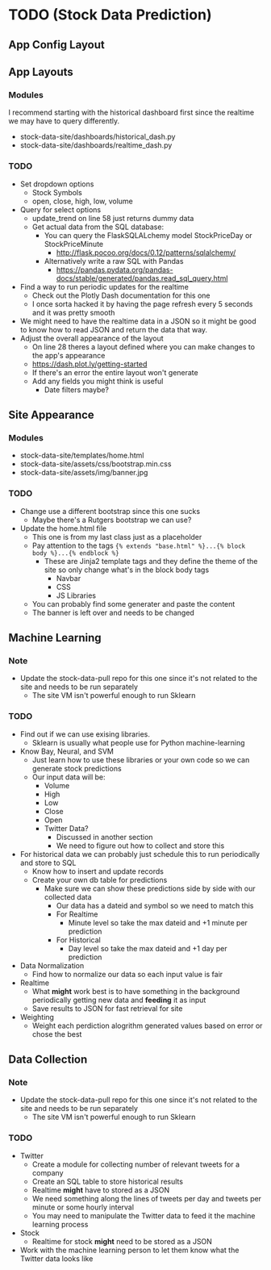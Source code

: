 # TODO (Stock Data Prediction)

## App Config Layout

## App Layouts

### Modules
I recommend starting with the historical dashboard first since the realtime we
may have to query differently.

- stock-data-site/dashboards/historical_dash.py
- stock-data-site/dashboards/realtime_dash.py

### TODO
- Set dropdown options
  * Stock Symbols
  * open, close, high, low, volume
- Query for select options
  * update_trend on line 58 just returns dummy data
  * Get actual data from the SQL database:
    - You can query the FlaskSQLALchemy model StockPriceDay or StockPriceMinute
      * <http://flask.pocoo.org/docs/0.12/patterns/sqlalchemy/>
    - Alternatively write a raw SQL with Pandas
      * <https://pandas.pydata.org/pandas-docs/stable/generated/pandas.read_sql_query.html>
- Find a way to run periodic updates for the realtime
  * Check out the Plotly Dash documentation for this one
  * I once sorta hacked it by having the page refresh every 5 seconds and it
    was pretty smooth
- We might need to have the realtime data in a JSON so it might be good to know
  how to read JSON and return the data that way.
- Adjust the overall appearance of the layout
  * On line 28 theres a layout defined where you can make changes to the app's
    appearance
  * <https://dash.plot.ly/getting-started>
  * If there's an error the entire layout won't generate
  * Add any fields you might think is useful
    - Date filters maybe?

## Site Appearance

### Modules
- stock-data-site/templates/home.html
- stock-data-site/assets/css/bootstrap.min.css
- stock-data-site/assets/img/banner.jpg

### TODO
- Change use a different bootstrap since this one sucks
  * Maybe there's a Rutgers bootstrap we can use?
- Update the home.html file
  * This one is from my last class just as a placeholder
  * Pay attention to the tags `{% extends "base.html" %}...{% block body %}...{% endblock %}`
    - These are Jinja2 template tags and they define the theme of the site so
      only change what's in the block body tags
      * Navbar
      * CSS
      * JS Libraries
  * You can probably find some generater and paste the content
  * The banner is left over and needs to be changed

## Machine Learning

### Note
- Update the stock-data-pull repo for this one since it's not related to the
  site and needs to be run separately
  * The site VM isn't powerful enough to run Sklearn

### TODO
- Find out if we can use exising libraries.
  * Sklearn is usually what people use for Python machine-learning
- Know Bay, Neural, and SVM
  * Just learn how to use these libraries or your own code so we can generate
    stock predictions
  * Our input data will be:
    - Volume
    - High
    - Low
    - Close
    - Open
    - Twitter Data?
      * Discussed in another section
      * We need to figure out how to collect and store this
- For historical data we can probably just schedule this to run periodically
  and store to SQL
  * Know how to insert and update records
  * Create your own db table for predictions
    - Make sure we can show these predictions side by side with our collected
      data
      * Our data has a dateid and symbol so we need to match this
      * For Realtime
        - Minute level so take the max dateid and +1 minute per prediction
      * For Historical
        - Day level so take the max dateid and +1 day per prediction
- Data Normalization
  - Find how to normalize our data so each input value is fair
- Realtime
  * What **might** work best is to have something in the background
    periodically getting new data and **feeding** it as input
  * Save results to JSON for fast retrieval for site
- Weighting
  * Weight each perdiction alogrithm generated values based on error or chose
    the best

## Data Collection

### Note
- Update the stock-data-pull repo for this one since it's not related to the
  site and needs to be run separately
  * The site VM isn't powerful enough to run Sklearn

### TODO
- Twitter
  * Create a module for collecting number of relevant tweets for a company
  * Create an SQL table to store historical results
  * Realtime **might** have to stored as a JSON
  * We need something along the lines of tweets per day and tweets per minute
    or some hourly interval
  * You may need to manipulate the Twitter data to feed it the machine learning
    process
- Stock
  * Realtime for stock **might** need to be stored as a JSON
- Work with the machine learning person to let them know what the Twitter data
  looks like
